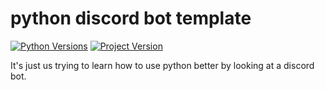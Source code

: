 # python discord bot template
[![Python Versions](https://img.shields.io/badge/python-3.6%20%7C%203.7%20%7C%203.8-orange)](https://github.com/kkrypt0nn/Python-Discord-Bot-Template)  [![Project Version](https://img.shields.io/badge/version-v2.0-blue)](https://github.com/kkrypt0nn/Python-Discord-Bot-Template)

It's just us trying to learn how to use python better by looking at a discord bot.
